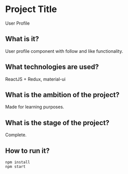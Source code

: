 # Project Title

User Profile

## What is it?

User profile component with follow and like functionality. 

## What technologies are used?

ReactJS + Redux, material-ui

## What is the ambition of the project?

Made for learning purposes.

## What is the stage of the project?

Complete.

## How to run it?

```
npm install
npm start
```

